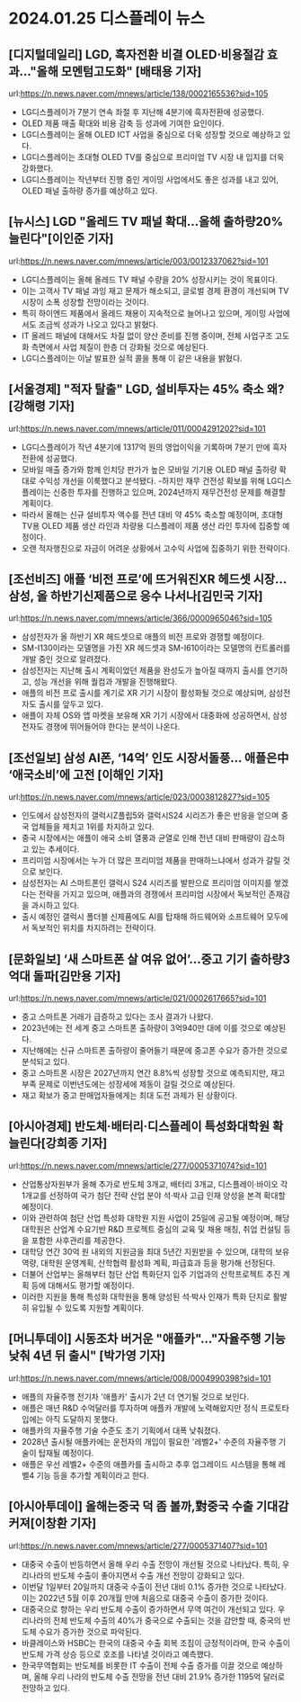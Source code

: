# 2024.01.25 디스플레이 뉴스

## [디지털데일리] LGD, 흑자전환 비결 OLED⋅비용절감 효과…"올해 모멘텀고도화" [배태용 기자]
url:https://n.news.naver.com/mnews/article/138/0002165536?sid=105
- LG디스플레이가 7분기 연속 좌절 후 지난해 4분기에 흑자전환에 성공했다.
- OLED 제품 매출 확대와 비용 감축 등 성과에 기여한 요인이다.
- LG디스플레이는 올해 OLED ICT 사업을 중심으로 더욱 성장할 것으로 예상하고 있다.
- LG디스플레이는 초대형 OLED TV를 중심으로 프리미엄 TV 시장 내 입지를 더욱 강화했다.
- LG디스플레이는 작년부터 진행 중인 게이밍 사업에서도 좋은 성과를 내고 있어, OLED 패널 출하량 증가를 예상하고 있다.

## [뉴시스] LGD "올레드 TV 패널 확대…올해 출하량20% 늘린다"[이인준 기자]
url:https://n.news.naver.com/mnews/article/003/0012337062?sid=101
- LG디스플레이는 올해 올레드 TV 패널 수량을 20% 성장시키는 것이 목표이다.
- 이는 고객사 TV 패널 과잉 재고 문제가 해소되고, 글로벌 경제 환경이 개선되며 TV 시장이 소폭 성장할 전망이라는 것이다.
- 특히 하이엔드 제품에서 올레드 채용이 지속적으로 늘어나고 있으며, 게이밍 사업에서도 조금씩 성과가 나오고 있다고 밝혔다.
- IT 올레드 패널에 대해서도 차질 없이 양산 준비를 진행 중이며, 전체 사업구조 고도화 측면에서 사업 체질이 한층 더 강화될 것으로 예상된다.
- LG디스플레이는 이날 발표한 실적 콜을 통해 이 같은 내용을 밝혔다.

## [서울경제] "적자 탈출" LGD, 설비투자는 45% 축소 왜?[강해령 기자]
url:https://n.news.naver.com/mnews/article/011/0004291202?sid=101
- LG디스플레이가 작년 4분기에 1317억 원의 영업이익을 기록하며 7분기 만에 흑자전환에 성공했다.
- 모바일 매출 증가와 함께 인치당 판가가 높은 모바일 기기용 OLED 패널 출하량 확대로 수익성 개선을 이룩했다고 분석됐다.
-하지만 재무 건전성 확보를 위해 LG디스플레이는 신중한 투자를 진행하고 있으며, 2024년까지 재무건전성 문제를 해결할 계획이다.
- 따라서 올해는 신규 설비투자 액수를 전년 대비 약 45% 축소할 예정이며, 초대형 TV용 OLED 제품 생산 라인과 차량용 디스플레이 제품 생산 라인 투자에 집중할 예정이다.
- 오랜 적자행진으로 자금이 어려운 상황에서 고수익 사업에 집중하기 위한 전략이다.

## [조선비즈] 애플 ‘비전 프로’에 뜨거워진XR 헤드셋 시장…삼성, 올 하반기신제품으로 응수 나서나[김민국 기자]
url:https://n.news.naver.com/mnews/article/366/0000965046?sid=105
- 삼성전자가 올 하반기 XR 헤드셋으로 애플의 비전 프로와 경쟁할 예정이다.
- SM-I130이라는 모델명을 가진 XR 헤드셋과 SM-I610이라는 모델명의 컨트롤러를 개발 중인 것으로 알려졌다.
- 삼성전자는 지난해 출시 계획이었던 제품을 완성도가 높아질 때까지 출시를 연기하고, 성능 개선을 위해 퀄컴과 개발을 진행해왔다.
- 애플의 비전 프로 출시를 계기로 XR 기기 시장이 활성화될 것으로 예상되며, 삼성전자도 출시를 앞두고 있다.
- 애플이 자체 OS와 앱 마켓을 보유해 XR 기기 시장에서 대중화에 성공하면서, 삼성전자도 경쟁에 뛰어들어야 한다는 분석이 나온다.

## [조선일보] 삼성 AI폰, ‘14억’ 인도 시장서돌풍… 애플은中 ‘애국소비’에 고전 [이해인 기자]
url:https://n.news.naver.com/mnews/article/023/0003812827?sid=105
- 인도에서 삼성전자의 갤럭시Z플립5와 갤럭시S24 시리즈가 좋은 반응을 얻으며 중국 업체들을 제치고 1위를 차지하고 있다.
- 중국 시장에서는 애플이 애국 소비 열풍과 균열로 인해 전년 대비 판매량이 감소하고 있는 추세이다.
- 프리미엄 시장에서는 누가 더 많은 프리미엄 제품을 판매하느냐에서 성과가 갈릴 것으로 보인다.
- 삼성전자는 AI 스마트폰인 갤럭시 S24 시리즈를 발판으로 프리미엄 이미지를 쌓겠다는 전략을 가지고 있으며, 애플과의 경쟁에서 프리미엄 시장에서 독보적인 존재감을 과시하고 있다.
- 출시 예정인 갤럭시 폴더블 신제품에도 AI를 탑재해 하드웨어와 소프트웨어 모두에서 독보적인 위치를 차지하려는 전략이다.

## [문화일보] ‘새 스마트폰 살 여유 없어’…중고 기기 출하량3억대 돌파[김만용 기자]
url:https://n.news.naver.com/mnews/article/021/0002617665?sid=101
- 중고 스마트폰 거래가 급증하고 있다는 조사 결과가 나왔다.
- 2023년에는 전 세계 중고 스마트폰 출하량이 3억940만 대에 이를 것으로 예상된다.
- 지난해에는 신규 스마트폰 출하량이 줄어들기 때문에 중고폰 수요가 증가한 것으로 분석되고 있다.
- 중고 스마트폰 시장은 2027년까지 연간 8.8%씩 성장할 것으로 예측되지만, 재고 부족 문제로 이번년도에는 성장세에 제동이 걸릴 것으로 예상된다.
- 재고 확보가 중고 판매업자들에게는 최대 도전 과제가 된 상황이다.

## [아시아경제] 반도체·배터리·디스플레이 특성화대학원 확 늘린다[강희종 기자]
url:https://n.news.naver.com/mnews/article/277/0005371074?sid=101
- 산업통상자원부가 올해 추가로 반도체 3개교, 배터리 3개교, 디스플레이·바이오 각 1개교를 선정하여 국가 첨단 전략 산업 분야 석·박사 고급 인재 양성을 본격 확대할 예정이다.
- 이와 관련하여 첨단 산업 특성화 대학원 지원 사업이 25일에 공고될 예정이며, 해당 대학원은 산업계 수요기반 R&D 프로젝트 중심의 교육 및 채용 매칭, 취업 컨설팅 등을 포함한 사후관리를 제공한다.
- 대학당 연간 30억 원 내외의 지원금을 최대 5년간 지원받을 수 있으며, 대학의 보유역량, 대학원 운영계획, 산학협력 활성화 계획, 파급효과 등을 평가해 선정된다.
- 더불어 산업부는 올해부터 첨단 산업 특화단지 입주 기업과의 산학프로젝트 추진 계획 등에 대해서도 평가할 예정이다.
- 이러한 지원을 통해 특성화 대학원을 통해 양성된 석·박사 인재가 특화 단지로 활발히 유입될 수 있도록 지원할 계획이다.

## [머니투데이] 시동조차 버거운 "애플카"…"자율주행 기능 낮춰 4년 뒤 출시" [박가영 기자]
url:https://n.news.naver.com/mnews/article/008/0004990398?sid=101
- 애플의 자율주행 전기차 '애플카' 출시가 2년 더 연기될 것으로 보인다.
- 애플은 매년 R&D 수억달러를 투자하며 애플카 개발에 노력해왔지만 정식 프로토타입에는 아직 도달하지 못했다.
- 애플카의 자율주행 기술 수준도 초기 기획에서 대폭 낮춰졌다.
- 2028년 출시될 애플카에는 운전자의 개입이 필요한 '레벨2+' 수준의 자율주행 기술이 탑재될 예정이다.
- 애플은 우선 레벨2+ 수준의 애플카를 출시하고 추후 업그레이드 시스템을 통해 레벨4 기능 등을 추가할 계획이라고 한다.

## [아시아투데이] 올해는중국 덕 좀 볼까,對중국 수출 기대감 커져[이창환 기자]
url:https://n.news.naver.com/mnews/article/277/0005371407?sid=101
- 대중국 수출이 반등하면서 올해 우리 수출 전망이 개선될 것으로 나타났다. 특히, 우리나라의 반도체 수출이 좋아지면서 수출 개선 전망이 강화되고 있다.
- 이번달 1일부터 20일까지 대중국 수출이 전년 대비 0.1% 증가한 것으로 나타났다. 이는 2022년 5월 이후 20개월 만에 처음으로 대중국 수출이 증가한 것이다.
- 대중국으로 향하는 우리 반도체 수출이 증가하면서 무역 여건이 개선되고 있다. 우리나라의 전체 반도체 수출의 40%가 중국으로 수출되는 것을 감안할 때, 중국의 반도체 수요가 증가한 것으로 파악된다.
- 바클레이스와 HSBC는 한국의 대중국 수출 회복 조짐이 긍정적이라며, 한국 수출이 반도체 가격 상승 등으로 호조를 나타낼 것이라고 예측했다.
- 한국무역협회는 반도체를 비롯한 IT 수출이 전체 수출 증가를 이끌 것으로 예상하며, 올해 우리 나라의 반도체 수출 전망을 전년 대비 21.9% 증가한 1195억 달러로 전망하고 있다.